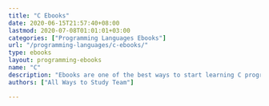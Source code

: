 ```yaml
---
title: "C Ebooks"
date: 2020-06-15T21:57:40+08:00
lastmod: 2020-07-08T01:01:01+03:00
categories: ["Programming Languages Ebooks"]
url: "/programming-languages/c-ebooks/"
type: ebooks
layout: programming-ebooks
name: "C"
description: "Ebooks are one of the best ways to start learning C programming, being eco-friendly, widely available, rich in content, mobile and in cases free played an important role to be in our top suggestions."
authors: ["All Ways to Study Team"]

---
```


